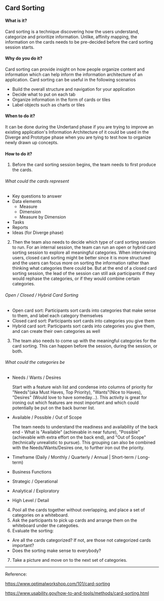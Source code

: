 ## Card Sorting

#### What is it?
Card sorting is a technique discovering how the users understand, categorize and prioritize information. Unlike, affinity mapping, the information on the cards needs to be pre-decided before the card sorting session starts.

#### Why do you do it?
Card sorting can provide insight on how people organize content and information which can help inform the information architecture of an application. 
Card sorting can be useful in the following scenarios
* Build the overall structure and navigation for your application
* Decide what to put on each tab
* Organize information in the form of cards or tiles
* Label objects such as charts or tiles

#### When to do it?
It can be done during the Undertand phase if you are trying to improve an existing application's Information Architecture of it could be used in the Diverge and Prototype phase when you are tying to test how to organize newly drawn up concepts.

#### How to do it?

1. Before the card sorting session begins, the team needs to first produce the cards.

###### What could the cards represent

  * Key questions to answer
  * Data elements
    * Measure
    * Dimension
    * Measure by Dimension
  * Tasks
  * Reports
  * Ideas (for Diverge phase)

2. Then the team also needs to decide which type of card sorting session to run. For an internal session, the team can run an open or hybrid card sorting session to explore all meaningful categories. When interviewing users, closed card sorting might be better since it is more structured and the users can focus more on sorting the information rather than thinking what categories there could be. But at the end of a closed card sorting session, the lead of the session can still ask participants if they would rephase the categories, or if they would combine certain categories.

###### Open / Closed / Hybrid Card Sorting

* Open card sort: Participants sort cards into categories that make sense to them, and label each category themselves
* Closed card sort: Participants sort cards into categories you give them
* Hybrid card sort: Participants sort cards into categories you give them, and can create their own categories as well

3. The team also needs to come up with the meaningful categories for the card sorting. This can happen before the session, during the session, or both.
###### What could the categories be

* Needs / Wants / Desires
  
   Start with a feature wish list and condense into columns of priority for "Needs"(aka Must Haves, Top Priority), "Wants"(Nice to Haves), "Desires" (Would love to have someday...). This activity is great for ironing out which features are most important and which could potentially be put on the back burner list.
  
* Available / Possible / Out of Scope

   The team needs to understand the readiness and availability of the back end - What is "Available" (achievable in near future), "Possible" (achievable with extra effort on the back end), and "Out of Scope" (technically unrealistic to pursue). This grouping can also be combined with the Needs/Wants/Desires one, to further iron out the priority.
  
* Timeframe (Daily / Monthly / Quarterly / Annual | Short-term / Long-term)
* Business Functions
* Strategic / Operational
* Analytical / Exploratory
* High Level / Detail

4. Pool all the cards together without overlapping, and place a set of categories on a whiteboard.
5. Ask the participants to pick up cards and arrange them on the whiteboard under the categoties.
6. Evaluate the sorting:
  * Are all the cards categorized? If not, are those not categorized cards important? 
  * Does the sorting make sense to everybody?
7. Take a picture and move on to the next set of categories.

--- 

Reference:

https://www.optimalworkshop.com/101/card-sorting

https://www.usability.gov/how-to-and-tools/methods/card-sorting.html
